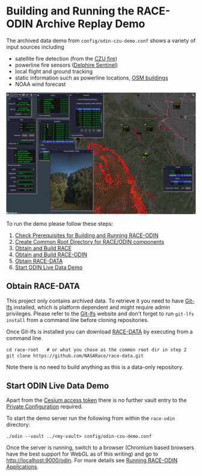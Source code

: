 # Building and Running the RACE-ODIN Archive Replay Demo

The archived data demo from `config/odin-czu-demo.conf` shows a variety of input sources including

 * satellite fire detection (from the [CZU fire](https://en.wikipedia.org/wiki/CZU_Lightning_Complex_fires))
 * powerline fire sensors ([Delphire Sentinel](https://delphiretech.com/))
 * local flight and ground tracking
 * static information such as powerline locations, [OSM buildings](https://osmbuildings.org/)
 * NOAA wind forecast

<img class="center scale80" src="images/archive-demo.png">

To run the demo please follow these steps:

1. [Check Prerequisites for Building and Running RACE-ODIN](prerequisites.md)
2. [Create Common Root Directory for RACE/ODIN components](common-root.md)
3. [Obtain and Build RACE](building-race.md)
4. [Obtain and Build RACE-ODIN](building-race-odin.md)
5. [Obtain RACE-DATA](#obtain-race-data)
6. [Start ODIN Live Data Demo](#start-odin-live-data-demo)

## Obtain RACE-DATA
This project only contains archived data. To retrieve it you need to have [Git-lfs](https://git-lfs.github.com/)
installed, which is platform dependent and might require admin privileges. Please refer to the [Git-lfs](https://git-lfs.github.com/)
website and don't forget to run `git-lfs install` from a command line before cloning repositories.

Once Git-lfs is installed you can download [RACE-DATA](https://github.com/NASARace/race-data) by executing from a
command line

    cd race-root   # or what you chose as the common root dir in step 2
    git clone https://github.com/NASARace/race-data.git

Note there is no need to build anything as this is a data-only repository.

## Start ODIN Live Data Demo
Apart from the [Cesium access token](cesium-access-token.md) there is no further vault entry to the [Private Configuration][priv]
required.

To start the demo server run the following from within the `race-odin` directory:

    ./odin --vault ../<my-vault> config/odin-czu-demo.conf

Once the server is running, switch to a browser (Chromium based browsers have the best support for WebGL as of this writing) and
go to <http://localhost:9000/odin>.
For more details see [Running RACE-ODIN Applications](running-odin.md).

[priv]: private-configuration.md